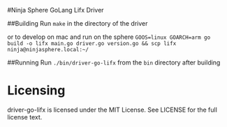 #Ninja Sphere GoLang Lifx Driver

##Building
Run `make` in the directory of the driver

or to develop on mac and run on the sphere
`GOOS=linux GOARCH=arm go build -o lifx main.go driver.go version.go && scp lifx ninja@ninjasphere.local:~/`

##Running
Run `./bin/driver-go-lifx` from the `bin` directory after building 

# Licensing

driver-go-lifx is licensed under the MIT License. See LICENSE for the full license text.

